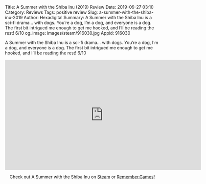 Title: A Summer with the Shiba Inu (2019) Review
Date: 2019-09-27 03:10
Category: Reviews
Tags: positive review
Slug: a-summer-with-the-shiba-inu-2019
Author: Hexadigital
Summary: A Summer with the Shiba Inu is a sci-fi drama… with dogs. You’re a dog, I’m a dog, and everyone is a dog. The first bit intrigued me enough to get me hooked, and I’ll be reading the rest! 6/10
og_image: images/steam/916030.jpg
Appid: 916030

A Summer with the Shiba Inu is a sci-fi drama… with dogs. You’re a dog, I’m a dog, and everyone is a dog. The first bit intrigued me enough to get me hooked, and I’ll be reading the rest! 6/10

<center><iframe src="https://www.youtube.com/embed/taml1ectFis?feature=oembed" allow="accelerometer; autoplay; encrypted-media; gyroscope; picture-in-picture" width="640" height="360" frameborder="0"></iframe>

Check out A Summer with the Shiba Inu on [Steam](https://store.steampowered.com/app/916030/?curator_clanid=34633900) or [Remember.Games](https://remember.games/game/6026/)!</center>
